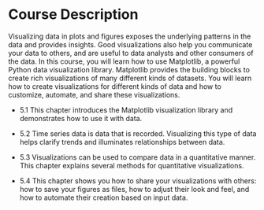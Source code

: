 # Course Description

Visualizing data in plots and figures exposes the underlying patterns in the data and provides insights. Good visualizations also help you communicate your data to others, and are useful to data analysts and other consumers of the data. In this course, you will learn how to use Matplotlib, a powerful Python data visualization library. Matplotlib provides the building blocks to create rich visualizations of many different kinds of datasets. You will learn how to create visualizations for different kinds of data and how to customize, automate, and share these visualizations.

* 5.1 This chapter introduces the Matplotlib visualization library and demonstrates how to use it with data.

* 5.2 Time series data is data that is recorded. Visualizing this type of data helps clarify trends and illuminates relationships between data.

* 5.3 Visualizations can be used to compare data in a quantitative manner. This chapter explains several methods for quantitative visualizations.

* 5.4 This chapter shows you how to share your visualizations with others: how to save your figures as files, how to adjust their look and feel, and how to automate their creation based on input data.
